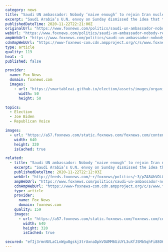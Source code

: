 ```yaml
---
category: news
title: "Saudi UN ambassador: Nobody ‘naive enough’ to rejoin Iran nuclear deal – including Biden administration"
excerpt: "Saudi Arabia’s U.N. envoy on Sunday dismissed the idea that the United States would re-enter the Iran nuclear deal under a Joe Biden administration, saying nobody would be “naive enough” to go back to a deal that has “proven its failure to the entire world."
publishedDateTime: 2020-11-22T22:21:00Z
originalUrl: "https://www.foxnews.com/politics/saudi-un-ambassador-nobody-rejoin-iran-nuclear-biden"
webUrl: "https://www.foxnews.com/politics/saudi-un-ambassador-nobody-rejoin-iran-nuclear-biden"
ampWebUrl: "https://www.foxnews.com/politics/saudi-un-ambassador-nobody-rejoin-iran-nuclear-biden.amp"
cdnAmpWebUrl: "https://www-foxnews-com.cdn.ampproject.org/c/s/www.foxnews.com/politics/saudi-un-ambassador-nobody-rejoin-iran-nuclear-biden.amp"
type: article
quality: 119
heat: -1
published: false

provider:
  name: Fox News
  domain: foxnews.com
  images:
    - url: "https://smartableai.github.io/election/assets/images/organizations/foxnews.com-50x50.jpg"
      width: 50
      height: 50

topics:
  - Election
  - Joe Biden
  - Republican Voice

images:
  - url: "https://a57.foxnews.com/static.foxnews.com/foxnews.com/content/uploads/2020/11/640/320/AP20326568855426-1.jpg?ve=1&tl=1"
    width: 640
    height: 320
    isCached: true

related:
  - title: "Saudi UN ambassador: Nobody ‘naive enough’ to rejoin Iran nuclear deal – including Biden administration"
    excerpt: "Saudi Arabia’s U.N. envoy on Sunday dismissed the idea that the United States would re-enter the Iran nuclear deal under a Joe Biden administration, saying nobody would be “naive enough” to go back to a deal that has “proven its failure to the entire world.”"
    publishedDateTime: 2020-11-22T22:12:03Z
    webUrl: "http://feeds.foxnews.com/~r/foxnews/politics/~3/pZA84hVOLQ8/saudi-un-ambassador-nobody-rejoin-iran-nuclear-biden"
    ampWebUrl: "https://www.foxnews.com/politics/saudi-un-ambassador-nobody-rejoin-iran-nuclear-biden.amp"
    cdnAmpWebUrl: "https://www-foxnews-com.cdn.ampproject.org/c/s/www.foxnews.com/politics/saudi-un-ambassador-nobody-rejoin-iran-nuclear-biden.amp"
    type: article
    provider:
      name: Fox News
      domain: foxnews.com
    quality: 159
    images:
      - url: "https://a57.foxnews.com/static.foxnews.com/foxnews.com/content/uploads/2020/11/640/320/AP20326568855426-1.jpg?ve=1&tl=1"
        width: 640
        height: 320
        isCached: true

secured: "efIj3rmnNVLaCLnWgu8gskj3trUxnaDpkVOAMM6GiUYL3uXfJSMb5qhFi88O6/VyvjUpc4Vov+1DbjykHWnk4nN/6eivwTpIamCtY2SQoAL/GFTc3q5opZ0ZiGPSjRH3jDPgP7nG3CRE0B7SL6msiXV/ucQg+IXf60LKB3MekRRLi3DGl7h8RVUkaYyf+FKcgHzhck+NF+UfSwIGdxYvEKXXa4zXr50K8r1GmCRnGYnIyejmwRT6/UrCAwSbwEi7IIxG/z51c8K28niWO1vB1cDI3jrFi20lC1FYgCCc42cp6auvG4TY/4zDImwS0PjJEycOKdzT5uEa7QQGcdTaibbDUfJNaFTEDgNUBZygS18=;06MfFjVYzzzzCfQwVptNPg=="
---
```


